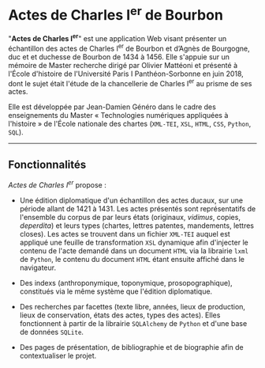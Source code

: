 # Actes de Charles I<sup>er</sup> de Bourbon

"**Actes de Charles I<sup>er</sup>**" est une application Web visant présenter un échantillon des actes de Charles I<sup>er</sup> de Bourbon et d’Agnès de Bourgogne, duc et et duchesse de Bourbon de 1434 à 1456. Elle s'appuie sur un mémoire de Master recherche dirigé par Olivier Mattéoni et présenté à l'École d'histoire de l'Université Paris I Panthéon-Sorbonne en juin 2018, dont le sujet était l'étude de la chancellerie de Charles I<sup>er</sup> au prisme de ses actes. 

Elle est développée par Jean-Damien Généro dans le cadre des enseignements du Master « Technologies numériques appliquées à l'histoire » de l'École nationale des chartes (```XML-TEI```, ```XSL```, ```HTML```, ```CSS```, ```Python```, ```SQL```).

---

## Fonctionnalités

*Actes de Charles I<sup>er</sup>* propose :

  * Une édition diplomatique d'un échantillon des actes ducaux, sur une période allant de 1421 à 1431. Les actes présentés sont représentatifs de l'ensemble du corpus de par leurs états (originaux, *vidimus*, copies, *deperdita*) et leurs types (chartes, lettres patentes, mandements, lettres closes). Les actes se trouvent dans un fichier ```XML-TEI``` auquel est appliqué une feuille de transformation ```XSL``` dynamique afin d'injecter le contenu de l'acte demandé dans un document ```HTML``` via la librairie ```lxml``` de ```Python```, le contenu du document ```HTML``` étant ensuite affiché dans le navigateur.
  
  * Des indexs (anthroponymique, toponymique, prosopographique), constitués via le même système que l'édition diplomatique.
  
  * Des recherches par facettes (texte libre, années, lieux de production, lieux de conservation, états des actes, types des actes). Elles fonctionnent à partir de la librairie ```SQLAlchemy``` de ```Python``` et d'une base de données ```SQLite```.
  
  * Des pages de présentation, de bibliographie et de biographie afin de contextualiser le projet.

